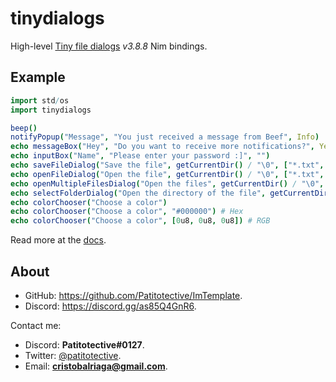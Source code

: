 # tinydialogs
High-level [Tiny file dialogs](https://sourceforge.net/projects/tinyfiledialogs) _v3.8.8_ Nim bindings.

## Example
```nim
import std/os
import tinydialogs

beep()
notifyPopup("Message", "You just received a message from Beef", Info)
echo messageBox("Hey", "Do you want to receive more notifications?", YesNo, Question, Yes)
echo inputBox("Name", "Please enter your password :]", "")
echo saveFileDialog("Save the file", getCurrentDir() / "\0", ["*.txt", "*.text"], "Text file") # "\0" for an emtpy file
echo openFileDialog("Open the file", getCurrentDir() / "\0", ["*.txt", "*.text"], "Text file")
echo openMultipleFilesDialog("Open the files", getCurrentDir() / "\0", ["*.txt", "*.text"], "Text files")
echo selectFolderDialog("Open the directory of the file", getCurrentDir())
echo colorChooser("Choose a color")
echo colorChooser("Choose a color", "#000000") # Hex
echo colorChooser("Choose a color", [0u8, 0u8, 0u8]) # RGB
```

Read more at the [docs](https://patitotective.github.io/tinydialogs).

## About
- GitHub: https://github.com/Patitotective/ImTemplate.
- Discord: https://discord.gg/as85Q4GnR6.

Contact me:
- Discord: **Patitotective#0127**.
- Twitter: [@patitotective](https://twitter.com/patitotective).
- Email: **cristobalriaga@gmail.com**.
